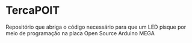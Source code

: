 # TercaPOIT
Repositório que abriga o código necessário para que um LED pisque por meio de programação na placa Open Source Arduino MEGA
